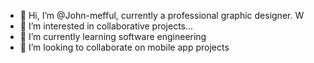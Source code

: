 - 👋 Hi, I’m @John-mefful, currently a professional graphic designer. W
- 👀 I’m interested in collaborative projects...
- 🌱 I’m currently learning software engineering 
- 💞️ I’m looking to collaborate on mobile app projects 

<!---
John-mefful/John-mefful is a ✨ special ✨ repository because its `README.md` (this file) appears on your GitHub profile.
You can click the Preview link to take a look at your changes.
--->
